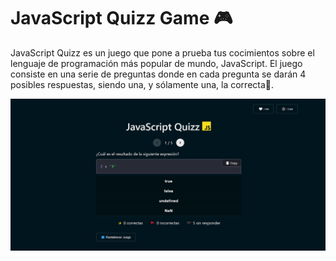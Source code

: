 # JavaScript Quizz Game 🎮

JavaScript Quizz es un juego que pone a prueba tus cocimientos sobre
el lenguaje de programación más popular de mundo, JavaScript. El juego consiste en una serie de preguntas donde en cada pregunta se darán
4 posibles respuestas, siendo una, y sólamente una, la correcta💫.

![Javascript Quizz Game Image](/public/javascript-quizz-img.png)